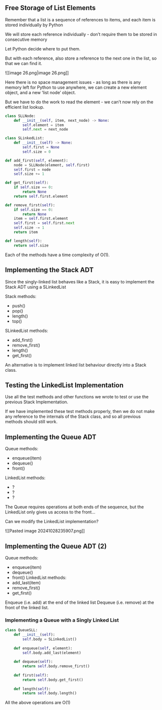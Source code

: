 ## Free Storage of List Elements

Remember that a list is a sequence of references to items, and each item is stored individually by Python

We will store each reference individually - don’t require them to be stored in consecutive memory

Let Python decide where to put them.

But with each reference, also store a reference to the next one in the list, so that we can find it.

![[image 26.png|image 26.png]]

Here there is no space management issues - as long as there is any memory left for Python to use anywhere, we can create a new element object, and a new ‘list node’ object.

But we have to do the work to read the element - we can’t now rely on the efficient list lookup.

```Python
class SLLNode:
    def __init__(self, item, next_node) -> None:
        self.element = item
        self.next = next_node

class SLinkedList:
    def __init__(self) -> None:
        self.first = None
        self.size = 0

def add_first(self, element):
    node = SLLNode(element, self.first)
    self.first = node
    self.size += 1

def get_first(self):
    if self.size == 0:
        return None
    return self.first.element

def remove_first(self):
    if self.size == 0:
        return None
    item = self.first.element
    self.first = self.first.next
    self.size -= 1
    return item

def length(self):
    return self.size
```

Each of the methods have a time complexity of O(1).

## Implementing the Stack ADT

Since the singly-linked list behaves like a Stack, it is easy to implement the Stack ADT using a SLinkedList

Stack methods:

- push()
- pop()
- length()
- top()

SLinkedList methods:

- add_first()
- remove_first()
- length()
- get_first()

An alternative is to implement linked list behaviour directly into a Stack class.

## Testing the LinkedList Implementation

Use all the test methods and other functions we wrote to test or use the previous Stack Implementation.

If we have implemented these test methods properly, then we do not make any reference to the internals of the Stack class, and so all previous methods should still work.

## Implementing the Queue ADT

Queue methods:

- enqueue(item)
- dequeue()
- front()

LinkedList methods:

- ?
- ?
- ?

The Queue requires operations at both ends of the sequence, but the LinkedList only gives us access to the front...

Can we modify the LinkedList implementation?


![[Pasted image 20241028235907.png]]

## Implementing the Queue ADT (2)

Queue methods:
- enqueue(item)
- dequeue()
- front()
LinkedList methods:
- add_last(item)
- remove_first()
- get_first()

Enqueue (i.e. add) at the end of the linked list
Dequeue (i.e. remove) at the front of the linked list.

### Implementing a Queue with a Singly Linked List

```Python
class QueueSLL:
	def __init__(self):  
		self.body = SLinkedList() 
		 
	def enqueue(self, element):  
		self.body.add_last(element)  
		
	def dequeue(self):  
		return self.body.remove_first()  
		
	def first(self):  
		return self.body.get_first()  
		
	def length(self):  
		return self.body.length()
```

All the above operations are O(1)